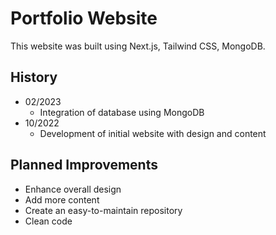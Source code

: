 # Portfolio Website 

This website was built using Next.js, Tailwind CSS, MongoDB.


## History

- 02/2023
    - Integration of database using MongoDB
-  10/2022
    - Development of initial website with design and content

## Planned Improvements
- Enhance overall design
- Add more content
- Create an easy-to-maintain repository
- Clean code
